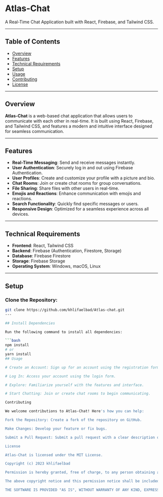 # Atlas-Chat

A Real-Time Chat Application built with React, Firebase, and Tailwind CSS.

---

## Table of Contents

- [Overview](#overview)
- [Features](#features)
- [Technical Requirements](#technical-requirements)
- [Setup](#setup)
- [Usage](#usage)
- [Contributing](#contributing)
- [License](#license)

---

## Overview

**Atlas-Chat** is a web-based chat application that allows users to communicate with each other in real-time. It is built using React, Firebase, and Tailwind CSS, and features a modern and intuitive interface designed for seamless communication.

---

## Features

- **Real-Time Messaging**: Send and receive messages instantly.
- **User Authentication**: Securely log in and out using Firebase Authentication.
- **User Profiles**: Create and customize your profile with a picture and bio.
- **Chat Rooms**: Join or create chat rooms for group conversations.
- **File Sharing**: Share files with other users in real-time.
- **Emojis and Reactions**: Enhance communication with emojis and reactions.
- **Search Functionality**: Quickly find specific messages or users.
- **Responsive Design**: Optimized for a seamless experience across all devices.

---

## Technical Requirements

- **Frontend**: React, Tailwind CSS
- **Backend**: Firebase (Authentication, Firestore, Storage)
- **Database**: Firebase Firestore
- **Storage**: Firebase Storage
- **Operating System**: Windows, macOS, Linux

---

## Setup

### Clone the Repository:

```bash
git clone https://github.com/khlifaelbad/Atlas-chat.git
---

## Install Dependencies

Run the following command to install all dependencies:

```bash
npm install
# or
yarn install
## Usage

# Create an Account: Sign up for an account using the registration form.

# Log In: Access your account using the login form.

# Explore: Familiarize yourself with the features and interface.

# Start Chatting: Join or create chat rooms to begin communicating.

Contributing

We welcome contributions to Atlas-Chat! Here's how you can help:

Fork the Repository: Create a fork of the repository on GitHub.

Make Changes: Develop your feature or fix bugs.

Submit a Pull Request: Submit a pull request with a clear description of your changes.

License

Atlas-Chat is licensed under the MIT License.

Copyright (c) 2023 khlifaelbad

Permission is hereby granted, free of charge, to any person obtaining a copy of this software and associated documentation files (the "Software"), to deal in the Software without restriction, including without limitation the rights to use, copy, modify, merge, publish, distribute, sublicense, and/or sell copies of the Software, and to permit persons to whom the Software is furnished to do so, subject to the following conditions:

The above copyright notice and this permission notice shall be included in all copies or substantial portions of the Software.

THE SOFTWARE IS PROVIDED "AS IS", WITHOUT WARRANTY OF ANY KIND, EXPRESS OR IMPLIED, INCLUDING BUT NOT LIMITED TO THE WARRANTIES OF MERCHANTABILITY, FITNESS FOR A PARTICULAR PURPOSE AND NONINFRINGEMENT. IN NO EVENT SHALL THE AUTHORS OR COPYRIGHT HOLDERS BE LIABLE FOR ANY CLAIM, DAMAGES OR OTHER LIABILITY, WHETHER IN AN ACTION OF CONTRACT, TORT OR OTHERWISE, ARISING FROM, OUT OF OR IN CONNECTION WITH THE SOFTWARE OR THE USE OR OTHER DEALINGS IN THE SOFTWARE.
